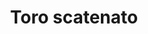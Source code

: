 ---
layout: post
title: Toro scatenato
director: Martin Scorsese
year: 1980
cover: https://images.mubicdn.net/images/film/486/cache-36656-1593007090/image-w1280.jpg
imdb250: true
sas: true
---